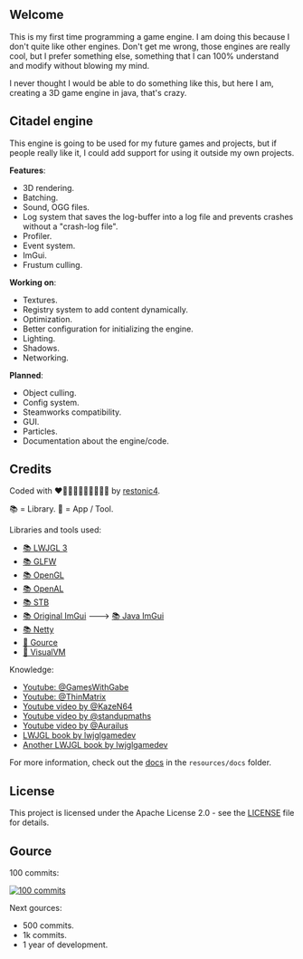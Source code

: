 ## Welcome

This is my first time programming a game engine. I am doing this because I don't quite like other engines. Don't get me wrong, those engines are really cool, but I prefer something else, something that I can 100% understand and modify without blowing my mind.

I never thought I would be able to do something like this, but here I am, creating a 3D game engine in java, that's crazy.

## Citadel engine

This engine is going to be used for my future games and projects, but if people really like it, I could add support for using it outside my own projects.

<b>Features</b>:
- 3D rendering.
- Batching.
- Sound, OGG files.
- Log system that saves the log-buffer into a log file and prevents crashes without a "crash-log file".
- Profiler.
- Event system.
- ImGui.
- Frustum culling.

<b>Working on</b>:
- Textures.
- Registry system to add content dynamically.
- Optimization.
- Better configuration for initializing the engine.
- Lighting.
- Shadows.
- Networking.

<b>Planned</b>:
- Object culling.
- Config system.
- Steamworks compatibility.
- GUI.
- Particles.
- Documentation about the engine/code.

## Credits

Coded with ❤🧡💛💚💙💙💜🤎🖤🤍 by <a href="https://github.com/restonic4">restonic4</a>.

📚 = Library.
🔮 = App / Tool.

Libraries and tools used:
- <a href="https://www.lwjgl.org">📚 LWJGL 3</a>
- <a href="https://www.glfw.org">📚 GLFW</a>
- <a href="https://www.khronos.org/about/">📚 OpenGL</a>
- <a href="https://www.openal.org">📚 OpenAL</a>
- <a href="https://github.com/nothings/stb">📚 STB</a>
- <a href="https://github.com/ocornut/imgui">📚 Original ImGui</a> ---> <a href="https://github.com/SpaiR/imgui-java">📚 Java ImGui</a>
- <a href="https://github.com/netty/netty/">📚 Netty</a>
- <a href="https://gource.io">🔮 Gource</a>
- <a href="https://visualvm.github.io">🔮 VisualVM</a>

Knowledge:
- <a href="https://www.youtube.com/@GamesWithGabe">Youtube: @GamesWithGabe</a>
- <a href="https://www.youtube.com/@ThinMatrix">Youtube: @ThinMatrix</a>
- <a href="https://www.youtube.com/watch?v=f05PwswO7qc">Youtube video by @KazeN64</a>
- <a href="https://www.youtube.com/watch?v=1LCEiVDHJmc">Youtube video by @standupmaths</a>
- <a href="https://www.youtube.com/watch?v=YTfdBSjitd8">Youtube video by @Aurailus</a>
- <a href="https://ahbejarano.gitbook.io/lwjglgamedev">LWJGL book by lwjglgamedev</a>
- <a href="https://lwjglgamedev.gitbooks.io/3d-game-development-with-lwjgl/content">Another LWJGL book by lwjglgamedev</a>

For more information, check out the [docs](./resources/docs) in the `resources/docs` folder.

## License

This project is licensed under the Apache License 2.0 - see the [LICENSE](LICENSE) file for details.

## Gource

100 commits:

[![100 commits](https://img.youtube.com/vi/ai7zSsb1ELU/0.jpg)](https://www.youtube.com/watch?v=ai7zSsb1ELU)

Next gources:
- 500 commits.
- 1k commits.
- 1 year of development.